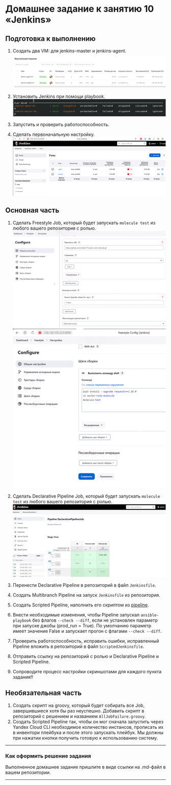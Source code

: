 # Домашнее задание к занятию 10 «Jenkins»

## Подготовка к выполнению

1. Создать два VM: для jenkins-master и jenkins-agent.
![1](https://github.com/michail-77/mnt-homeworks/blob/MNT-video/09-ci-04-jenkins/image/вирт.машины.png)

2. Установить Jenkins при помощи playbook.
![2](https://github.com/michail-77/mnt-homeworks/blob/MNT-video/09-ci-04-jenkins/image/установка%20jenkins.png)

3. Запустить и проверить работоспособность.
4. Сделать первоначальную настройку.
![3](https://github.com/michail-77/mnt-homeworks/blob/MNT-video/09-ci-04-jenkins/image/узлы.png)

## Основная часть

1. Сделать Freestyle Job, который будет запускать `molecule test` из любого вашего репозитория с ролью.
![4](https://github.com/michail-77/mnt-homeworks/blob/MNT-video/09-ci-04-jenkins/image/freestyle.png)
![5](https://github.com/michail-77/mnt-homeworks/blob/MNT-video/09-ci-04-jenkins/image/freestyle2.png)

2. Сделать Declarative Pipeline Job, который будет запускать `molecule test` из любого вашего репозитория с ролью.
![7](https://github.com/michail-77/mnt-homeworks/blob/MNT-video/09-ci-04-jenkins/image/DeclarativePipelineJob.png)

3. Перенести Declarative Pipeline в репозиторий в файл `Jenkinsfile`.
4. Создать Multibranch Pipeline на запуск `Jenkinsfile` из репозитория.
5. Создать Scripted Pipeline, наполнить его скриптом из [pipeline](./pipeline).
6. Внести необходимые изменения, чтобы Pipeline запускал `ansible-playbook` без флагов `--check --diff`, если не установлен параметр при запуске джобы (prod_run = True). По умолчанию параметр имеет значение False и запускает прогон с флагами `--check --diff`.
7. Проверить работоспособность, исправить ошибки, исправленный Pipeline вложить в репозиторий в файл `ScriptedJenkinsfile`.
8. Отправить ссылку на репозиторий с ролью и Declarative Pipeline и Scripted Pipeline.
9. Сопроводите процесс настройки скриншотами для каждого пункта задания!!

## Необязательная часть

1. Создать скрипт на groovy, который будет собирать все Job, завершившиеся хотя бы раз неуспешно. Добавить скрипт в репозиторий с решением и названием `AllJobFailure.groovy`.
2. Создать Scripted Pipeline так, чтобы он мог сначала запустить через Yandex Cloud CLI необходимое количество инстансов, прописать их в инвентори плейбука и после этого запускать плейбук. Мы должны при нажатии кнопки получить готовую к использованию систему.

---

### Как оформить решение задания

Выполненное домашнее задание пришлите в виде ссылки на .md-файл в вашем репозитории.

---

